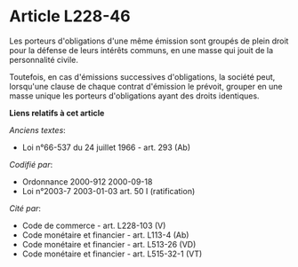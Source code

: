 # Article L228-46

Les porteurs d'obligations d'une même émission sont groupés de plein droit pour la défense de leurs intérêts communs, en une
masse qui jouit de la personnalité civile.

Toutefois, en cas d'émissions successives d'obligations, la société peut, lorsqu'une clause de chaque contrat d'émission le
prévoit, grouper en une masse unique les porteurs d'obligations ayant des droits identiques.

**Liens relatifs à cet article**

_Anciens textes_:

  - Loi n°66-537 du 24 juillet 1966 - art. 293 (Ab)

_Codifié par_:

  - Ordonnance 2000-912 2000-09-18
  - Loi n°2003-7 2003-01-03 art. 50 I (ratification)

_Cité par_:

  - Code de commerce - art. L228-103 (V)
  - Code monétaire et financier - art. L113-4 (Ab)
  - Code monétaire et financier - art. L513-26 (VD)
  - Code monétaire et financier - art. L515-32-1 (VT)
